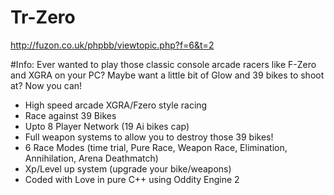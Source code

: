 # Tr-Zero
http://fuzon.co.uk/phpbb/viewtopic.php?f=6&t=2

#Info:
Ever wanted to play those classic console arcade racers like F-Zero and XGRA on your PC?
Maybe want a little bit of Glow and 39 bikes to shoot at?
Now you can!
- High speed arcade XGRA/Fzero style racing
- Race against 39 Bikes
- Upto 8 Player Network (19 Ai bikes cap)
- Full weapon systems to allow you to destroy those 39 bikes!
- 6 Race Modes (time trial, Pure Race, Weapon Race, Elimination, Annihilation, Arena Deathmatch)
- Xp/Level up system (upgrade your bike/weapons)
- Coded with Love in pure C++ using Oddity Engine 2
